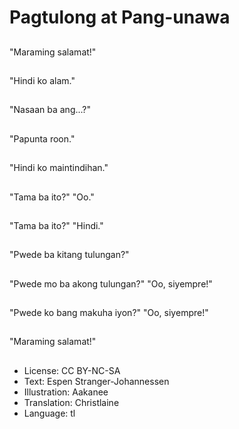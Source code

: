 # Pagtulong at Pang-unawa

##
"Maraming salamat!"

##
"Hindi ko alam."

##
"Nasaan ba ang...?"

##
"Papunta roon."

##
"Hindi ko maintindihan."

##
"Tama ba ito?" "Oo."

##
"Tama ba ito?" "Hindi."

##
"Pwede ba kitang tulungan?"

##
"Pwede mo ba akong tulungan?" "Oo, siyempre!"

##
"Pwede ko bang makuha iyon?" "Oo, siyempre!"

##
"Maraming salamat!"

##
* License: CC BY-NC-SA
* Text: Espen Stranger-Johannessen
* Illustration: Aakanee
* Translation: Christlaine
* Language: tl
